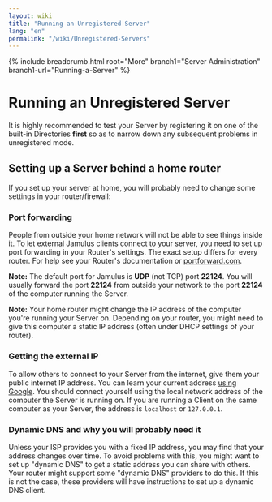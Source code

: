 ```yaml
---
layout: wiki
title: "Running an Unregistered Server"
lang: "en"
permalink: "/wiki/Unregistered-Servers"
---
```


{% include breadcrumb.html root="More" branch1="Server Administration" branch1-url="Running-a-Server" %}

# Running an Unregistered Server

It is highly recommended to test your Server by registering it on one of the built-in Directories **first** so as to narrow down any subsequent problems in unregistered mode.

## Setting up a Server behind a home router

If you set up your server at home, you will probably need to change some settings in your router/firewall:

### Port forwarding

People from outside your home network will not be able to see things inside it. To let external Jamulus clients connect to your server, you need to set up port forwarding in your Router's settings. The exact setup differs for every router. For help see your Router's documentation or [portforward.com](https://portforward.com).

**Note:** The default port for Jamulus is **UDP** (not TCP) port **22124**. You will usually forward the port **22124** from outside your network to the port **22124** of the computer running the Server.

**Note:** Your home router might change the IP address of the computer you're running your Server on. Depending on your router, you might need to give this computer a static IP address (often under DHCP settings of your router).

### Getting the external IP

To allow others to connect to your Server from the internet, give them your public internet IP address. You can learn your current address [using Google](https://www.google.com/search?q=what+is+my+ip).
You should connect yourself using the local network address of the computer the Server is running on. If you are running a Client on the same computer as your Server, the address is `localhost` or `127.0.0.1`.


### Dynamic DNS and why you will probably need it

Unless your ISP provides you with a fixed IP address, you may find that your address changes over time. To avoid problems with this, you might want to set up "dynamic DNS" to get a static address you can share with others. Your router might support some "dynamic DNS" providers to do this. If this is not the case, these providers will have instructions to set up a dynamic DNS client.
